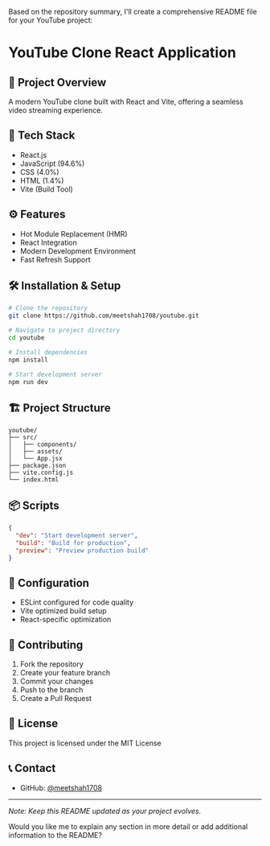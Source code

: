 Based on the repository summary, I'll create a comprehensive README file for your YouTube project:

# YouTube Clone React Application

## 📝 Project Overview
A modern YouTube clone built with React and Vite, offering a seamless video streaming experience.

## 🚀 Tech Stack
- React.js
- JavaScript (94.6%)
- CSS (4.0%)
- HTML (1.4%)
- Vite (Build Tool)

## ⚙️ Features
- Hot Module Replacement (HMR)
- React Integration
- Modern Development Environment
- Fast Refresh Support

## 🛠️ Installation & Setup
```bash
# Clone the repository
git clone https://github.com/meetshah1708/youtube.git

# Navigate to project directory
cd youtube

# Install dependencies
npm install

# Start development server
npm run dev
```

## 🏗️ Project Structure
```
youtube/
├── src/
│   ├── components/
│   ├── assets/
│   └── App.jsx
├── package.json
├── vite.config.js
└── index.html
```

## 📦 Scripts
```json
{
  "dev": "Start development server",
  "build": "Build for production",
  "preview": "Preview production build"
}
```

## 🔧 Configuration
- ESLint configured for code quality
- Vite optimized build setup
- React-specific optimization

## 🤝 Contributing
1. Fork the repository
2. Create your feature branch
3. Commit your changes
4. Push to the branch
5. Create a Pull Request

## 📄 License
This project is licensed under the MIT License

## 📞 Contact
- GitHub: [@meetshah1708](https://github.com/meetshah1708)

---
*Note: Keep this README updated as your project evolves.*

Would you like me to explain any section in more detail or add additional information to the README?
